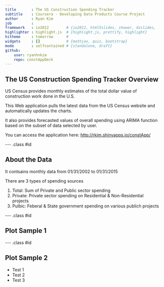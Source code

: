 ```yaml
---
title       : The US Construction Spending Tracker
subtitle    : Coursera - Developing Data Products Course Project
author      : Ryan Kim
job         : 
framework   : io2012        # {io2012, html5slides, shower, dzslides, ...}
highlighter : highlight.js  # {highlight.js, prettify, highlight}
hitheme     : tomorrow      # 
widgets     : []            # {mathjax, quiz, bootstrap}
mode        : selfcontained # {standalone, draft}
github:
    user: ryanhnkim
    repo: constAppDeck
---
```


## The US Construction Spending Tracker Overview

US Census provides monthly estimates of the total dollar value of construction work done in the U.S. 

This Web application pulls the latest data from the US Census website and automatically updates the charts. 

It also provides forecasted values of overall spending using ARIMA function based on the subset of data selected by user. 

You can access the application here: http://rkim.shinyapps.io/constApp/



--- .class #id 

## About the Data

It contsains monthly data from 01/31/2002 to 01/31/2015

There are 3 types of spending sources

1. Total: Sum of Private and Public sector spending
2. Private: Private sector spending on Residential & Non-Residential projects
3. Pulbic: Feberal & State government spending on various publich projects

--- .class #id 

## Plot Sample 1



--- .class #id 

## Plot Sample 2
* Test 1
* Test 2
* Test 3

